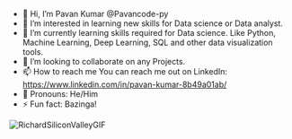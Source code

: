 - 👋 Hi, I’m Pavan Kumar @Pavancode-py
- 👀 I’m interested in learning new skills for Data science or Data analyst.
- 🌱 I’m currently learning skills required for Data science. Like Python, Machine Learning, Deep Learning, SQL and other data visualization tools.
- 💞️ I’m looking to collaborate on any Projects.
- 📫 How to reach me You can reach me out on LinkedIn: https://www.linkedin.com/in/pavan-kumar-8b49a01ab/
- 🎼 Pronouns: He/Him
- ⚡ Fun fact: Bazinga!
<!---
Pavancode-py/Pavancode-py is a ✨ special ✨ repository because its `README.md` (this file) appears on your GitHub profile.
You can click the Preview link to take a look at your changes.
--->

![RichardSiliconValleyGIF](https://github.com/user-attachments/assets/68c4d656-5568-4bc2-8719-faf3288805ea)
